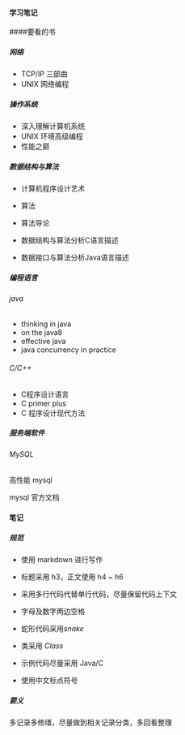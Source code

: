 #### 学习笔记

####要看的书

##### 网络

* TCP/IP 三部曲
* UNIX 网络编程

##### 操作系统

* 深入理解计算机系统
* UNIX 环境高级编程
* 性能之巅

##### 数据结构与算法

* 计算机程序设计艺术

* 算法
* 算法导论
* 数据结构与算法分析C语言描述
* 数据接口与算法分析Java语言描述

##### 编程语言

###### java

* thinking in java
* on the java8
* effective java
* java concurrency in practice

###### C/C++

* C程序设计语言
* C primer plus
* C 程序设计现代方法

##### 服务端软件

###### MySQL

高性能 mysql

mysql 官方文档

#### 笔记

##### 规范

* 使用 markdown 进行写作

* 标题采用 h3，正文使用 h4 ~ h6
* 采用多行代码代替单行代码，尽量保留代码上下文
* 字母及数字两边空格
* 蛇形代码采用*snake*
* 类采用 *Class*
* 示例代码尽量采用 Java/C 
* 使用中文标点符号

##### 要义

多记录多修缮，尽量做到相关记录分类，多回看整理